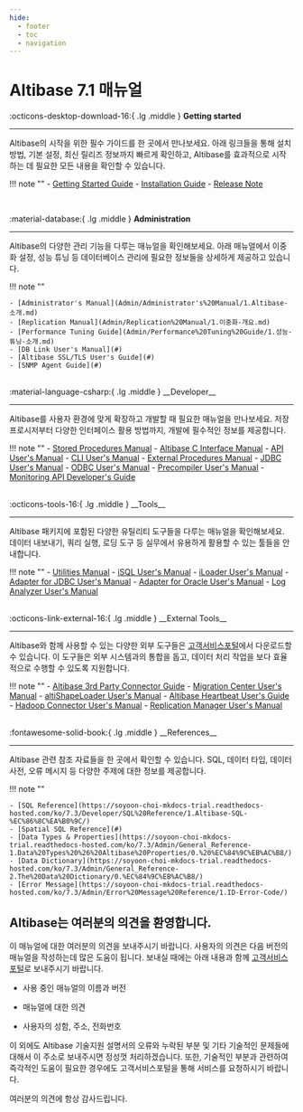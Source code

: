 ```yaml
---
hide:
  - footer
  - toc
  - navigation
---
```


# Altibase 7.1 매뉴얼

:octicons-desktop-download-16:{ .lg .middle } **Getting started**

---

Altibase의 시작을 위한 필수 가이드를 한 곳에서 만나보세요. 아래 링크들을 통해 설치 방법, 기본 설정, 최신 릴리즈 정보까지 빠르게 확인하고, Altibase를 효과적으로 시작하는 데 필요한 모든 내용을 확인할 수 있습니다.

!!! note ""
    - [Getting Started Guide](Admin/Getting%20Started%20Guide/1.Altibase-설치.md)
    - [Installation Guide](Admin/Installation%20Guide/1.Altibase-패키지-인스톨러.md)
    - [Release Note](https://github.com/ALTIBASE/Documents/blob/master/ReleaseNotes/kor/Altibase_7_3_0_0_1_Release_Notes.md)

<br>

:material-database:{ .lg .middle } **Administration**

---

Altibase의 다양한 관리 기능을 다루는 매뉴얼을 확인해보세요. 아래 매뉴얼에서 이중화 설정, 성능 튜닝 등 데이터베이스 관리에 필요한 정보들을 상세하게 제공하고 있습니다.

!!! note ""

    - [Administrator's Manual](Admin/Administrator's%20Manual/1.Altibase-소개.md)
    - [Replication Manual](Admin/Replication%20Manual/1.이중화-개요.md)
    - [Performance Tuning Guide](Admin/Performance%20Tuning%20Guide/1.성능-튜닝-소개.md)
    - [DB Link User's Manual](#)
    - [Altibase SSL/TLS User's Guide](#)
    - [SNMP Agent Guide](#)

<br>
:material-language-csharp:{ .lg .middle } __Developer__

---

Altibase를 사용자 환경에 맞게 확장하고 개발할 때 필요한 매뉴얼을 만나보세요. 저장 프로시저부터 다양한 인터페이스 활용 방법까지, 개발에 필수적인 정보를 제공합니다.

!!! note ""
    - [Stored Procedures Manual](Developer/Stored%20Procedures%20Manual/1.저장-프로시저.md)
    - [Altibase C Interface Manual](Developer/Altibase%20C%20Interface%20Manual/1.Altibase-C-인터페이스-소개.md)
    - [API User's Manual](Developer/API%20User's%20Manual/1.PHP-Interface.md)
    - [CLI User's Manual](#)
    - [External Procedures Manual](#)
    - [JDBC User's Manual](#)
    - [ODBC User's Manual](#)
    - [Precompiler User's Manual](#)
    - [Monitoring API Developer's Guide](#)
    
<br>
:octicons-tools-16:{ .lg .middle } __Tools__

---

Altibase 패키지에 포함된 다양한 유틸리티 도구들을 다루는 매뉴얼을 확인해보세요. 데이터 내보내기, 쿼리 실행, 로딩 도구 등 실무에서 유용하게 활용할 수 있는 툴들을 안내합니다.

!!! note "" 
    - [Utilities Manual](Tools/Utilities%20Manual/1.aexport.md)
    - [iSQL User's Manual](Tools/iSQL%20User's%20Manual/1.iSQL-이용방법.md)
    - [iLoader User's Manual](Tools/iLoader%20User's%20Manual/1.iLoader-개요.md)
    - [Adapter for JDBC User's Manual](#)
    - [Adapter for Oracle User's Manual](#)
    - [Log Analyzer User's Manual](#)

<br>
:octicons-link-external-16:{ .lg .middle } __External Tools__

---

Altibase와 함께 사용할 수 있는 다양한 외부 도구들은 [고객서비스포털](http://support.altibase.com/kr/product)에서 다운로드할 수 있습니다. 이 도구들은 외부 시스템과의 통합을 돕고, 데이터 처리 작업을 보다 효율적으로 수행할 수 있도록 지원합니다.

!!! note "" 
    - [Altibase 3rd Party Connector Guide](https://soyoon-choi-mkdocs-trial.readthedocs-hosted.com/ko/7.3/External%20Tools/Altibase%203rd%20Party%20Connector%20Guide/1.DBeaver/)
    - [Migration Center User's Manual](https://soyoon-choi-mkdocs-trial.readthedocs-hosted.com/ko/7.3/External%20Tools/Migration%20Center%20User%27s%20Manual/1.Migration-Center-%EC%86%8C%EA%B0%9C/)
    - [altiShapeLoader User's Manual](https://soyoon-choi-mkdocs-trial.readthedocs-hosted.com/ko/7.3/External%20Tools/altiShapeLoader%20User%27s%20Manual/1.-altiShapeLoader-%EC%86%8C%EA%B0%9C/)
    - [Altibase Heartbeat User's Guide](#)
    - [Hadoop Connector User's Manual](#)
    - [Replication Manager User's Manual](#)


<br>
:fontawesome-solid-book:{ .lg .middle } __References__

---

Altibase 관련 참조 자료들을 한 곳에서 확인할 수 있습니다. SQL, 데이터 타입, 데이터 사전, 오류 메시지 등 다양한 주제에 대한 정보를 제공합니다.

!!! note ""

    - [SQL Reference](https://soyoon-choi-mkdocs-trial.readthedocs-hosted.com/ko/7.3/Developer/SQL%20Reference/1.Altibase-SQL-%EC%86%8C%EA%B0%9C/)
    - [Spatial SQL Reference](#)
    - [Data Types & Properties](https://soyoon-choi-mkdocs-trial.readthedocs-hosted.com/ko/7.3/Admin/General_Reference-1.Data%20Types%20%26%20Altibase%20Properties/0.%20%EC%84%9C%EB%AC%B8/)
    - [Data Dictionary](https://soyoon-choi-mkdocs-trial.readthedocs-hosted.com/ko/7.3/Admin/General_Reference-2.The%20Data%20Dictionary/0.%EC%84%9C%EB%AC%B8/)
    - [Error Message](https://soyoon-choi-mkdocs-trial.readthedocs-hosted.com/ko/7.3/Admin/Error%20Message%20Reference/1.ID-Error-Code/)

## Altibase는 여러분의 의견을 환영합니다.

이 매뉴얼에 대한 여러분의 의견을 보내주시기 바랍니다. 사용자의 의견은 다음 버전의 매뉴얼을 작성하는데 많은 도움이 됩니다. 보내실 때에는 아래 내용과 함께 [고객서비스포털](http://support.altibase.com/kr/)로 보내주시기 바랍니다.

-   사용 중인 매뉴얼의 이름과 버전

-   매뉴얼에 대한 의견

-   사용자의 성함, 주소, 전화번호

이 외에도 Altibase 기술지원 설명서의 오류와 누락된 부분 및 기타 기술적인 문제들에 대해서 이 주소로 보내주시면 정성껏 처리하겠습니다. 또한, 기술적인 부분과 관련하여 즉각적인 도움이 필요한 경우에도 고객서비스포털을 통해 서비스를 요청하시기 바랍니다.

여러분의 의견에 항상 감사드립니다.